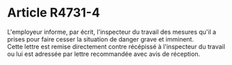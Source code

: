 # Article R4731-4

  
L'employeur informe, par écrit, l'inspecteur du travail des mesures qu'il a prises pour faire cesser la situation de danger grave et imminent.   
Cette lettre est remise directement contre récépissé à l'inspecteur du travail ou lui est adressée par lettre recommandée avec avis de réception.